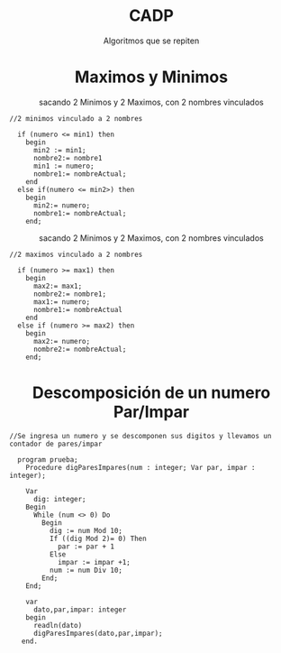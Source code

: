 <h1 align="center"> CADP </h1>

<p align="center">Algoritmos que se repiten</p>

<h1 align="center"> Maximos y Minimos </h1>

<p align="center"> sacando 2 Minimos y 2 Maximos, con 2 nombres vinculados </p>

  
``` 
//2 minimos vinculado a 2 nombres

  if (numero <= min1) then
    begin
      min2 := min1;
      nombre2:= nombre1
      min1 := numero;
      nombre1:= nombreActual;
    end
  else if(numero <= min2>) then
    begin
      min2:= numero;
      nombre1:= nombreActual;
    end;
```


 <p align="center"> sacando 2 Minimos y 2 Maximos, con 2 nombres vinculados </p>

```
//2 maximos vinculado a 2 nombres

  if (numero >= max1) then
    begin
      max2:= max1;
      nombre2:= nombre1;
      max1:= numero;
      nombre1:= nombreActual
    end
  else if (numero >= max2) then
    begin
      max2:= numero;
      nombre2:= nombreActual;
    end; 
```

<h1 align="center"> Descomposición de un numero Par/Impar  </h1>

``` 
//Se ingresa un numero y se descomponen sus digitos y llevamos un contador de pares/impar

  program prueba;
    Procedure digParesImpares(num : integer; Var par, impar : integer);

    Var 
      dig: integer;
    Begin
      While (num <> 0) Do
        Begin
          dig := num Mod 10;
          If ((dig Mod 2)= 0) Then
            par := par + 1
          Else
            impar := impar +1;
          num := num Div 10;
        End;
    End;

    var
      dato,par,impar: integer
    begin
      readln(dato)
      digParesImpares(dato,par,impar);
   end.
```
